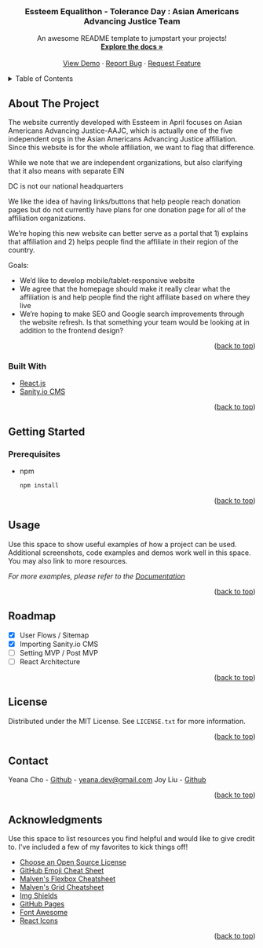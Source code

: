 <div id="top"></div>
<!-- PROJECT SHIELDS -->
<!--
*** I'm using markdown "reference style" links for readability.
*** Reference links are enclosed in brackets [ ] instead of parentheses ( ).
*** See the bottom of this document for the declaration of the reference variables
*** for contributors-url, forks-url, etc. This is an optional, concise syntax you may use.
*** https://www.markdownguide.org/basic-syntax/#reference-style-links
-->

<!-- PROJECT LOGO -->
<br />
<div align="center">
  <h3 align="center">Essteem Equalithon - Tolerance Day : Asian Americans Advancing Justice Team</h3>

  <p align="center">
    An awesome README template to jumpstart your projects!
    <br />
    <a href="https://github.com/othneildrew/Best-README-Template"><strong>Explore the docs »</strong></a>
    <br />
    <br />
    <a href="https://github.com/othneildrew/Best-README-Template">View Demo</a>
    ·
    <a href="https://github.com/othneildrew/Best-README-Template/issues">Report Bug</a>
    ·
    <a href="https://github.com/othneildrew/Best-README-Template/issues">Request Feature</a>
  </p>
</div>

<!-- TABLE OF CONTENTS -->
<details>
  <summary>Table of Contents</summary>
  <ol>
    <li>
      <a href="#about-the-project">About The Project</a>
      <ul>
        <li><a href="#built-with">Built With</a></li>
      </ul>
    </li>
    <li>
      <a href="#getting-started">Getting Started</a>
      <ul>
        <li><a href="#prerequisites">Prerequisites</a></li>
        <li><a href="#installation">Installation</a></li>
      </ul>
    </li>
    <li><a href="#usage">Usage</a></li>
    <li><a href="#roadmap">Roadmap</a></li>
    <li><a href="#contributing">Contributing</a></li>
    <li><a href="#license">License</a></li>
    <li><a href="#contact">Contact</a></li>
    <li><a href="#acknowledgments">Acknowledgments</a></li>
  </ol>
</details>

<!-- ABOUT THE PROJECT -->

## About The Project

The website currently developed with Essteem in April focuses on Asian Americans Advancing Justice-AAJC, which is actually one of the five independent orgs in the Asian Americans Advancing Justice affiliation. Since this website is for the whole affiliation, we want to flag that difference.

While we note that we are independent organizations, but also clarifying that it also means with separate EIN

DC is not our national headquarters

We like the idea of having links/buttons that help people reach donation pages but do not currently have plans for one donation page for all of the affiliation organizations.

We’re hoping this new website can better serve as a portal that 1) explains that affiliation and 2) helps people find the affiliate in their region of the country.

Goals:

- We’d like to develop mobile/tablet-responsive website
- We agree that the homepage should make it really clear what the affiliation is and help people find the right affiliate based on where they live
- We’re hoping to make SEO and Google search improvements through the website refresh. Is that something your team would be looking at in addition to the frontend design?

<p align="right">(<a href="#top">back to top</a>)</p>

### Built With

- [React.js](https://reactjs.org/)
- [Sanity.io CMS](https://www.sanity.io/)

<p align="right">(<a href="#top">back to top</a>)</p>

<!-- GETTING STARTED -->

## Getting Started

### Prerequisites

- npm
  ```sh
  npm install
  ```

<!-- ### Installation

_Below is an example of how you can instruct your audience on installing and setting up your app. This template doesn't rely on any external dependencies or services._

1. Get a free API Key at [https://example.com](https://example.com)
2. Clone the repo
   ```sh
   git clone https://github.com/your_username_/Project-Name.git
   ```
3. Install NPM packages
   ```sh
   npm install
   ```
4. Enter your API in `config.js`
   ```js
   const API_KEY = 'ENTER YOUR API';
   ``` -->

<p align="right">(<a href="#top">back to top</a>)</p>

<!-- USAGE EXAMPLES -->

## Usage

Use this space to show useful examples of how a project can be used. Additional screenshots, code examples and demos work well in this space. You may also link to more resources.

_For more examples, please refer to the [Documentation](https://example.com)_

<p align="right">(<a href="#top">back to top</a>)</p>

<!-- ROADMAP -->

## Roadmap

- [x] User Flows / Sitemap
- [x] Importing Sanity.io CMS
- [ ] Setting MVP / Post MVP
- [ ] React Architecture

<p align="right">(<a href="#top">back to top</a>)</p>

<!-- LICENSE -->

## License

Distributed under the MIT License. See `LICENSE.txt` for more information.

<p align="right">(<a href="#top">back to top</a>)</p>

<!-- CONTACT -->

## Contact

Yeana Cho - [Github](https://github.com/yeana-dev) - yeana.dev@gmail.com
Joy Liu - [Github](https://github.com/jhuangliu)

<p align="right">(<a href="#top">back to top</a>)</p>

<!-- ACKNOWLEDGMENTS -->

## Acknowledgments

Use this space to list resources you find helpful and would like to give credit to. I've included a few of my favorites to kick things off!

- [Choose an Open Source License](https://choosealicense.com)
- [GitHub Emoji Cheat Sheet](https://www.webpagefx.com/tools/emoji-cheat-sheet)
- [Malven's Flexbox Cheatsheet](https://flexbox.malven.co/)
- [Malven's Grid Cheatsheet](https://grid.malven.co/)
- [Img Shields](https://shields.io)
- [GitHub Pages](https://pages.github.com)
- [Font Awesome](https://fontawesome.com)
- [React Icons](https://react-icons.github.io/react-icons/search)

<p align="right">(<a href="#top">back to top</a>)</p>
